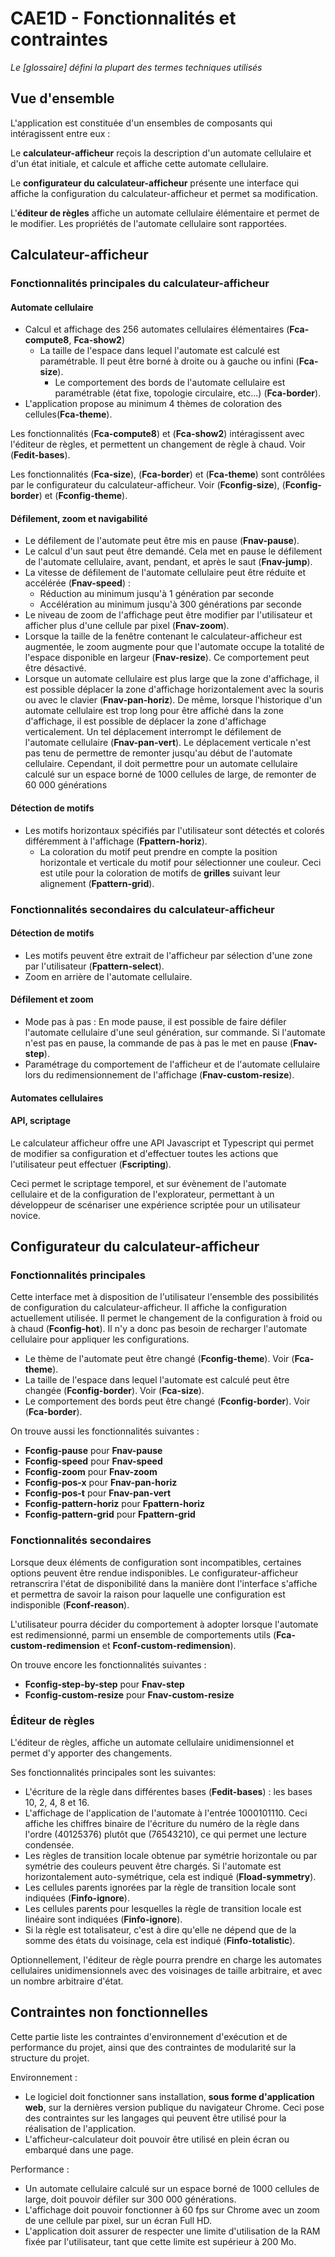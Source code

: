 # CAE1D - Fonctionnalités et contraintes

_Le [glossaire] défini la plupart des termes techniques utilisés_

## Vue d'ensemble

L'application est constituée d'un ensembles de composants qui intéragissent entre eux :

Le **calculateur-afficheur** reçois la description d'un automate cellulaire et d'un état initiale, et calcule et affiche cette automate cellulaire.

Le **configurateur du calculateur-afficheur** présente une interface qui
affiche la configuration du calculateur-afficheur et permet sa modification.

L'**éditeur de règles** affiche un automate cellulaire élémentaire et permet de le modifier. Les propriétés de l'automate cellulaire sont rapportées.

## Calculateur-afficheur

### Fonctionnalités principales du calculateur-afficheur

#### Automate cellulaire

- Calcul et affichage des 256 automates cellulaires élémentaires (**Fca-compute8**, **Fca-show2**)
  - La taille de l'espace dans lequel l'automate est calculé est paramétrable. Il peut être borné à droite ou à gauche ou infini (**Fca-size**).
    - Le comportement des bords de l'automate cellulaire est paramétrable (état fixe, topologie circulaire, etc...) (**Fca-border**).
- L'application propose au minimum 4 thèmes de coloration des cellules(**Fca-theme**).

Les fonctionnalités (**Fca-compute8**) et (**Fca-show2**) intéragissent avec l'éditeur de règles, et permettent un changement de règle à chaud. Voir (**Fedit-bases**).

Les fonctionnalités (**Fca-size**), (**Fca-border**) et (**Fca-theme**) sont contrôlées par le configurateur du calculateur-afficheur. Voir (**Fconfig-size**), (**Fconfig-border**) et (**Fconfig-theme**).

#### Défilement, zoom et navigabilité

- Le défilement de l'automate peut être mis en pause (**Fnav-pause**).
- Le calcul d'un saut peut être demandé. Cela met en pause le défilement de l'automate cellulaire, avant, pendant, et après le saut (**Fnav-jump**).
- La vitesse de défilement de l'automate cellulaire peut être réduite et accélérée (**Fnav-speed**) :
  - Réduction au minimum jusqu'à 1 génération par seconde
  - Accélération au minimum jusqu'à 300 générations par seconde
- Le niveau de zoom de l'affichage peut être modifier par l'utilisateur et afficher plus d'une cellule par pixel (**Fnav-zoom**).
- Lorsque la taille de la fenêtre contenant le calculateur-afficheur est augmentée, le zoom augmente pour que l'automate occupe la totalité de l'espace disponible en largeur (**Fnav-resize**). Ce comportement peut être désactivé.
- Lorsque un automate cellulaire est plus large que la zone d'affichage, il est possible déplacer la zone d'affichage horizontalement avec la souris ou avec le clavier (**Fnav-pan-horiz**). De même, lorsque l'historique d'un automate cellulaire est trop long pour être affiché dans la zone d'affichage, il est possible de déplacer la zone d'affichage verticalement. Un tel déplacement interrompt le défilement de l'automate cellulaire (**Fnav-pan-vert**). Le déplacement verticale n'est pas tenu de permettre de remonter jusqu'au début de l'automate cellulaire. Cependant, il doit permettre pour un automate cellulaire calculé sur un espace borné de 1000 cellules de large, de remonter de 60 000 générations

#### Détection de motifs

- Les motifs horizontaux spécifiés par l'utilisateur sont détectés et colorés différemment à l'affichage (**Fpattern-horiz**).
  - La coloration du motif peut prendre en compte la position horizontale et verticale du motif pour sélectionner une couleur. Ceci est utile pour la coloration de motifs de **grilles** suivant leur alignement (**Fpattern-grid**).

### Fonctionnalités secondaires du calculateur-afficheur

#### Détection de motifs

- Les motifs peuvent être extrait de l'afficheur par sélection d'une zone par l'utilisateur (**Fpattern-select**).
- Zoom en arrière de l'automate cellulaire.

#### Défilement et zoom

- Mode pas à pas : En mode pause, il est possible de faire défiler l'automate cellulaire d'une seul génération, sur commande. Si l'automate n'est pas en pause, la commande de pas à pas le met en pause (**Fnav-step**).
- Paramétrage du comportement de l'afficheur et de l'automate cellulaire lors du redimensionnement de l'affichage (**Fnav-custom-resize**).

#### Automates cellulaires

#### API, scriptage

Le calculateur afficheur offre une API Javascript et Typescript qui permet de modifier sa configuration et d'effectuer toutes les actions que l'utilisateur peut effectuer (**Fscripting**).

Ceci permet le scriptage temporel, et sur évènement de l'automate cellulaire et de la configuration de l'explorateur, permettant à un développeur de scénariser une expérience scriptée pour un utilisateur novice.

## Configurateur du calculateur-afficheur

### Fonctionnalités principales

Cette interface met à disposition de l'utilisateur l'ensemble des possibilités de configuration du calculateur-afficheur. Il affiche la configuration actuellement utilisée. Il permet le changement de la configuration à froid ou à chaud (**Fconfig-hot**). Il n'y a donc pas besoin de recharger l'automate cellulaire pour appliquer les configurations.

- Le thème de l'automate peut être changé (**Fconfig-theme**). Voir (**Fca-theme**).
- La taille de l'espace dans lequel l'automate est calculé peut être changée (**Fconfig-border**). Voir (**Fca-size**).
- Le comportement des bords peut être changé (**Fconfig-border**). Voir (**Fca-border**).

On trouve aussi les fonctionnalités suivantes :

- **Fconfig-pause** pour **Fnav-pause**
- **Fconfig-speed** pour **Fnav-speed**
- **Fconfig-zoom** pour **Fnav-zoom**
- **Fconfig-pos-x** pour **Fnav-pan-horiz**
- **Fconfig-pos-t** pour **Fnav-pan-vert**
- **Fconfig-pattern-horiz** pour **Fpattern-horiz**
- **Fconfig-pattern-grid** pour **Fpattern-grid**

### Fonctionnalités secondaires

Lorsque deux éléments de configuration sont incompatibles, certaines options peuvent être rendue indisponibles. Le configurateur-afficheur retranscrira l'état de disponibilité dans la manière dont l'interface s'affiche et permettra de savoir la raison pour laquelle une configuration est indisponible (**Fconf-reason**).

L'utilisateur pourra décider du comportement à adopter lorsque l'automate est redimensionné, parmi un ensemble de comportements utils (**Fca-custom-redimension** et **Fconf-custom-redimension**).

On trouve encore les fonctionnalités suivantes :

- **Fconfig-step-by-step** pour **Fnav-step**
- **Fconfig-custom-resize** pour **Fnav-custom-resize**

### Éditeur de règles

L'éditeur de règles, affiche un automate cellulaire unidimensionnel et permet d'y apporter des changements.

Ses fonctionnalités principales sont les suivantes:

- L'écriture de la règle dans différentes bases (**Fedit-bases**) : les bases 10, 2, 4, 8 et 16.
- L'affichage de l'application de l'automate à l'entrée 1000101110. Ceci affiche les chiffres binaire de l'écriture du numéro de la règle dans l'ordre
  (40125376) plutôt que (76543210), ce qui permet une lecture condensée.
- Les règles de transition locale obtenue par symétrie horizontale ou par symétrie des couleurs peuvent être chargés. Si l'automate est horizontalement auto-symétrique, cela est indiqué (**Fload-symmetry**).
- Les cellules parents ignorées par la règle de transition locale sont indiquées (**Finfo-ignore**).
- Les cellules parents pour lesquelles la règle de transition locale est linéaire sont indiquées (**Finfo-ignore**).
- Si la règle est totalisateur, c'est à dire qu'elle ne dépend que de la somme des états du voisinage, cela est indiqué (**Finfo-totalistic**).

Optionnellement, l'éditeur de règle pourra prendre en charge les automates cellulaires unidimensionnels avec des voisinages de taille arbitraire, et avec un nombre arbitraire d'état.

## Contraintes non fonctionnelles

Cette partie liste les contraintes d'environnement d'exécution et de performance du projet, ainsi que des contraintes de modularité sur la structure du projet.

Environnement :

- Le logiciel doit fonctionner sans installation, **sous forme d'application web**, sur la dernières version publique du navigateur Chrome. Ceci pose des contraintes sur les langages qui peuvent être utilisé pour la réalisation de l'application.
- L'afficheur-calculateur doit pouvoir être utilisé en plein écran ou embarqué dans une page.

Performance :

- Un automate cellulaire calculé sur un espace borné de 1000 cellules de large, doit pouvoir défiler sur 300 000 générations.
- L'affichage doit pouvoir fonctionner à 60 fps sur Chrome avec un zoom de une cellule par pixel, sur un écran Full HD.
- L'application doit assurer de respecter une limite d'utilisation de la RAM fixée par l'utilisateur, tant que cette limite est supérieur à 200 Mo.
